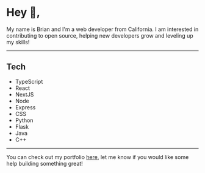 # Hey 👋,

My name is Brian and I'm a web developer from California. I am interested in contributing to open source, helping new developers grow and leveling up my skills!

---
## Tech

- TypeScript
- React
- NextJS
- Node
- Express
- CSS
- Python
- Flask
- Java
- C++
---

You can check out my portfolio [here](https://brianadams.netlify.app/), let me know if you would like some help building something great!
